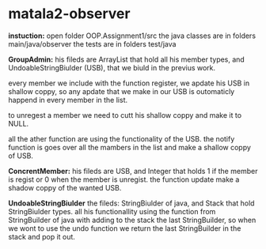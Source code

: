 ﻿# matala2-observer
 
**instuction:**
open folder OOP.Assignment1/src
the java classes are in folders main/java/observer
the tests are in folders test/java

**GroupAdmin:**
his fileds are ArrayList that hold all his member types, and UndoableStringBiulder (USB), that we biuld in the previus work.

every member we include with the function register, we apdate his USB in shallow coppy,  so any apdate that we make in our USB is outomaticly happend in every member in the list.

to unregest a member we need to cutt his shallow coppy and make it to NULL.

all the ather function are using the functionality of the USB.
the notify function is goes over all the mambers in the list and make a shallow coppy of USB.

**ConcrentMember:**
his fileds are USB, and Integer that holds 1 if the member is regist or 0 when the member is unregist.
the function update make a shadow coppy of the wanted USB.

**UndoableStringBiulder**
the fileds: StringBiulder of java, and Stack that hold StringBiulder types.
all his functionallity using the function from StringBuilder of java with adding to the stack the last StringBuilder, so when we wont to use the undo function we return the last StringBuilder in the stack and pop it out.
